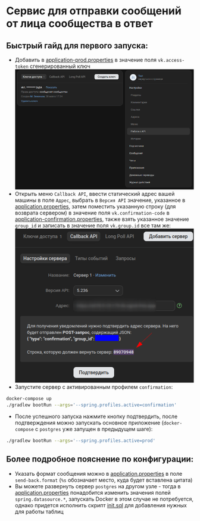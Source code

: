 # Сервис для отправки сообщений от лица сообщества в ответ
## Быстрый гайд для первого запуска:
- Добавить в [application-prod.properties](src/main/resources/application-prod.properties) в значение поля `vk.access-token` сгенерированный ключ
![Добавление нового ключа в vk](readme-media/vk-key-add.png)
- Открыть меню `Callback API`, ввести статический адрес вашей машины в поле `Адрес`, выбрать в `Версия API` значение, указанное в [application.properties](src/main/resources/application.properties), затем поместить указанную строку (для возврата сервером) в значение поля `vk.confirmation-code` в [application-confirmation.properties](src/main/resources/application-confirmation.properties), также взять указанное значение `group_id` и записать в значение поля `vk.group.id` все там же:
![Конфигурация Callback API](readme-media/vk-callback-api-configure.png)
- Запустите сервер с активированным профилем `confirmation`:
```bash
docker-compose up
./gradlew bootRun --args='--spring.profiles.active=confirmation'
```
- После успешного запуска нажмите кнопку подтвердить, после подтверждения можно запускать основное приложение (`docker-compose` с `postgres` уже запущен в предыдущем шаге):
```bash
./gradlew bootRun --args='--spring.profiles.active=prod'
```
## Более подробное пояснение по конфигурации:
- Указать формат сообщения можно в [application.properties](src/main/resources/application.properties) в поле `send-back.format` (`%s` обозначает место, куда будет вставлена цитата)
- Вы можете развернуть сервер `postgres` на другом узле - тогда в [application.properties](src/main/resources/application.properties) понадобится изменить значения полей `spring.datasource.*`, запускать Docker в этом случае не потребуется, однако придется исполнить скрипт [init.sql](docker-scripts/postgres/init.sql) для добавления нужных для работы таблиц
